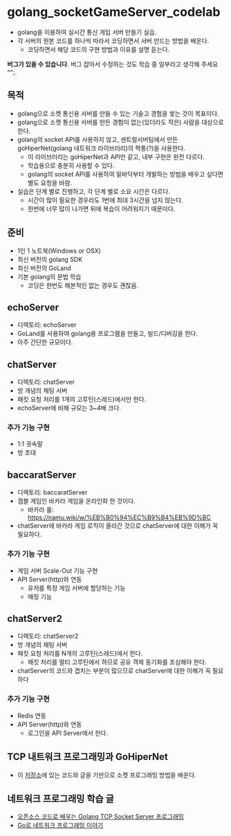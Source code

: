 # golang_socketGameServer_codelab
- golang을 이용하여 실시간 통신 게임 서버 만들기 실습.  
- 각 서버의 원본 코드를 하나씩 따라서 코딩하면서 서버 만드는 방법을 배운다.
    - 코딩하면서 해당 코드의 구현 방법과 이유를 설명 듣는다.
  
**버그가 있을 수 있습니다**. 버그 잡아서 수정하는 것도 학습 중 일부라고 생각해 주세요^^;.  
  
  
## 목적 
- golang으로 소켓 통신용 서버를 만들 수 있는 기술고 경험을 쌓는 것이 목표이다.
- golang으로 소켓 통신용 서버를 만든 경험이 없는(있더라도 작은) 사람을 대상으로 한다.  
- golang의 socket API를 사용하지 않고, 센트럴서버팀에서 만든 goHiperNet(golang 네트워크 라이브러리)의 짝퉁(?)을 사용한다.
    - 이 라이브러리는 goHiperNet과 API만 같고, 내부 구현은 완전 다르다. 
	- 학습용으로 충분히 사용할 수 있다.
	- golang의 socket API를 사용하여 밑바닥부터 개발하는 방법을 배우고 싶다면 별도 요청을 바람.
- 실습은 단계 별로 진행하고, 각 단계 별로 소요 시간은 다르다.
    - 시간이 많이 필요한 경우라도 1번에 최대 3시간을 넘지 않는다.
	- 한번에 너무 많이 나가면 뒤에 복습이 어려워지기 때문이다.
   
   
## 준비
- 1인 1 노트북(Windows or OSX)
- 최신 버전의 golang SDK
- 최신 버전의 GoLand  
- 기본 golang의 문법 학습
    - 코딩은 한번도 해본적인 없는 경우도 괜찮음.  
     
  	 
## echoServer
- 디렉토리: echoServer
- GoLand를 사용하여 golang용 프로그램을 만들고, 빌드/디버깅을 한다.
- 아주 간단한 규모이다.
  
  
## chatServer
- 디렉토리: chatServer
- 방 개념의 채팅 서버
- 패킷 요청 처리를 1개의 고루틴(스레드)에서만 한다.
- echoServer에 비해 규모는 3~4배 크다.
  
### 추가 기능 구현
- 1:1 귓속말
- 방 초대
    
   
   
## baccaratServer 
- 디렉토리: baccaratServer
- 겜블 게임인 바카라 게임을 온라인화 한 것이다.
    - 바카라 룰: https://namu.wiki/w/%EB%B0%94%EC%B9%B4%EB%9D%BC
- chatServer에 바카라 게임 로직이 올라간 것으로 chatServer에 대한 이해가 꼭 필요하다.
  
### 추가 기능 구현
- 게임 서버 Scale-Out 기능 구현
-  API Server(http)와 연동  
    - 유저를 특정 게임 서버에 할당하는 기능
    - 매칭 기능	
	 
	 
	 
## chatServer2
- 디렉토리: chatServer2
- 방 개념의 채팅 서버
- 패킷 요청 처리를 N개의 고루틴(스레드)에서 한다.
    - 패킷 처리를 멀티 고루틴에서 하므로 공유 객체 동기화를 조심해야 한다.
- chatServer의 코드와 겹치는 부분이 많으므로 chatServer에 대한 이해가 꼭 필요하다
    
### 추가 기능 구현
- Redis 연동
- API Server(http)와 연동  
    - 로그인을 API Server에서 한다.  
    
	

  
    
## TCP 내트워크 프로그래밍과 GoHiperNet 
- 이 [저장소](https://github.com/jacking75/golang_network_socket_study)에 있는 코드와 글을 기반으로 소켓 프로그래밍 방법을 배운다.
  
## 네트워크 프로그래밍 학습 글
- [오픈소스 코드로 배우는 Golang TCP Socket Server 프로그래밍 ](http://bit.ly/2PiUAPX )
- [Go로 네트워크 프로그래밍 이야기](talk_GoNetworkProgramming.md )
  